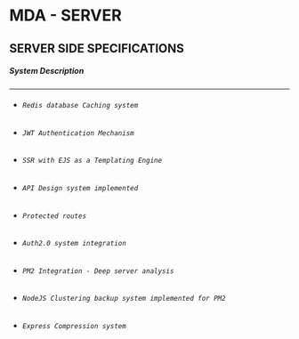 # MDA - SERVER
## SERVER SIDE SPECIFICATIONS

##### System Description
___
* ###### `Redis database Caching system`
* ###### `JWT Authentication Mechanism`
* ###### `SSR with EJS as a Templating Engine`
* ###### `API Design system implemented`
* ###### `Protected routes`
* ###### `Auth2.0 system integration`
* ###### `PM2 Integration - Deep server analysis`
* ###### `NodeJS Clustering backup system implemented for PM2`
* ###### `Express Compression system`
